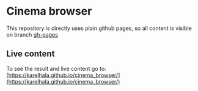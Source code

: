 # Cinema browser
This repository is directly uses plain github pages, so all content is visible on branch [gh-pages](https://github.com/karelhala/cinema_browser/tree/gh-pages)

## Live content
To see the result and live content go to: [https://karelhala.github.io/cinema_browser/](https://karelhala.github.io/cinema_browser/)